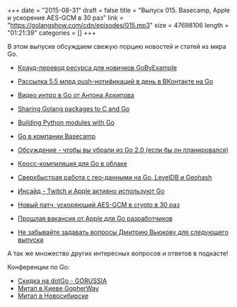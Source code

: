 +++
date = "2015-08-31"
draft = false
title = "Выпуск 015. Basecamp, Apple и ускорение AES-GCM в 30 раз"
link = "https://golangshow.com/cdn/episodes/015.mp3"
size = 47698106
length = "01:21:39"
categories = []
+++

В этом выпуске обсуждаем свежую порцию новостей и статей из мира Go.

* [Крауд-перевод ресурса для новичков GoByExample](https://github.com/pavlik/gobyexample)
* [Рассылка 5.5 млрд push-нотификаций в день в ВКонтакте на Go](http://habrahabr.ru/post/265731/)
* [Видео интро в Go от Антона Архипова](https://www.youtube.com/watch?v=cGXorQkw3JE)
* [Sharing Golang packages to C and Go](http://blog.ralch.com/tutorial/golang-sharing-libraries/)
* [Building Python modules with Go](https://blog.filippo.io/building-python-modules-with-go-1-5/)
* [Go в компании Basecamp](https://signalvnoise.com/posts/3897-go-at-basecamp)
* [Обсуждение - чтобы вы убрали из Go 2.0 (если бы он планировался)](https://www.reddit.com/r/golang/comments/3ipjw5/for_go_20_what_would_you_take_out/)
* [Кросс-компиляция для Go в облаке](https://github.com/jpillora/cloud-gox?v2)
* [Сверхбыстрая работа с гео-данными на Go, LevelDB и Geohash](http://blog.nobugware.com/post/2015/leveldb_geohash_golang/)
* [Инсайд - Twitch и Apple активно используют Go](https://twitter.com/M0sth8/status/637305000444710913)
* [Новый патч, ускоряющий AES-GCM в crypto в 30 раз](https://go-review.googlesource.com/#/c/10484/)
* [Прошлая вакансия от Apple для Go разработчиков](http://www.golangprojects.com/golang-go-job-in-Senior-CDN-DevOps-Software-Engineer-Santa-Clara-Valley-Apple.html)


* [Не забывайте задавать вопросы Дмитрию Вьюкову для следующего выпуска](http://golangshow.com/post/2015/09-03-before-015/)

А так же множество других интересных вопросов и ответов в подкасте!

Конференции по Go:

* [Скидка на dotGo - GORUSSIA](https://dotgo2015.eventbrite.com/?discount=GORUSSIA)
* [Митап в Киеве GopherWay](http://gopherway.com)
* [Митап в Новосибирске](http://golang-nsk.party/)


